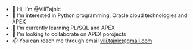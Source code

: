 - 👋 Hi, I’m @ViliTajnic
- 👀 I’m interested in Python programming, Oracle cloud technologies and APEX 
- 🌱 I’m currently learning PL/SQL and APEX
- 💞️ I’m looking to collaborate on APEX porojects
- 📫 You can reach me through email vili.tajnic@gmail.com

<!---
ViliTajnic/ViliTajnic is a ✨ special ✨ repository because its `README.md` (this file) appears on your GitHub profile.
You can click the Preview link to take a look at your changes.
--->

